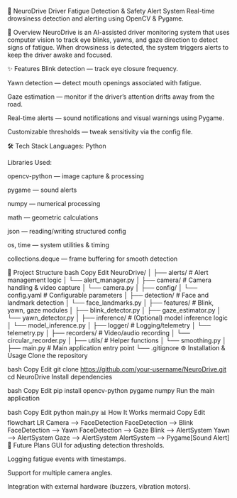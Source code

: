 🧠 NeuroDrive
Driver Fatigue Detection & Safety Alert System
Real-time drowsiness detection and alerting using OpenCV & Pygame.

🚀 Overview
NeuroDrive is an AI-assisted driver monitoring system that uses computer vision to track eye blinks, yawns, and gaze direction to detect signs of fatigue.
When drowsiness is detected, the system triggers alerts to keep the driver awake and focused.

✨ Features
Blink detection — track eye closure frequency.

Yawn detection — detect mouth openings associated with fatigue.

Gaze estimation — monitor if the driver’s attention drifts away from the road.

Real-time alerts — sound notifications and visual warnings using Pygame.

Customizable thresholds — tweak sensitivity via the config file.

🛠 Tech Stack
Languages: Python

Libraries Used:

opencv-python — image capture & processing

pygame — sound alerts

numpy — numerical processing

math — geometric calculations

json — reading/writing structured config

os, time — system utilities & timing

collections.deque — frame buffering for smooth detection

📂 Project Structure
bash
Copy
Edit
NeuroDrive/
│
├── alerts/                # Alert management logic
│   └── alert_manager.py
│
├── camera/                 # Camera handling & video capture
│   └── camera.py
│
├── config/
│   └── config.yaml         # Configurable parameters
│
├── detection/              # Face and landmark detection
│   └── face_landmarks.py
│
├── features/               # Blink, yawn, gaze modules
│   ├── blink_detector.py
│   ├── gaze_estimator.py
│   └── yawn_detector.py
│
├── inference/              # (Optional) model inference logic
│   └── model_inference.py
│
├── logger/                 # Logging/telemetry
│   └── telemetry.py
│
├── recorders/              # Video/audio recording
│   └── circular_recorder.py
│
├── utils/                  # Helper functions
│   └── smoothing.py
│
├── main.py                  # Main application entry point
└── .gitignore
⚙️ Installation & Usage
Clone the repository

bash
Copy
Edit
git clone https://github.com/your-username/NeuroDrive.git
cd NeuroDrive
Install dependencies

bash
Copy
Edit
pip install opencv-python pygame numpy
Run the main application

bash
Copy
Edit
python main.py
📊 How It Works
mermaid
Copy
Edit
flowchart LR
    Camera --> FaceDetection
    FaceDetection --> Blink
    FaceDetection --> Yawn
    FaceDetection --> Gaze
    Blink --> AlertSystem
    Yawn --> AlertSystem
    Gaze --> AlertSystem
    AlertSystem --> Pygame[Sound Alert]
🌟 Future Plans
GUI for adjusting detection thresholds.

Logging fatigue events with timestamps.

Support for multiple camera angles.

Integration with external hardware (buzzers, vibration motors).

